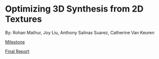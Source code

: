 # Optimizing 3D Synthesis from 2D Textures

By: Rohan Mathur, Joy Liu, Anthony Salinas Suarez, Catherine Van Keuren

[Milestone](./milesone.html)

[Final Report](./final-report.html)

